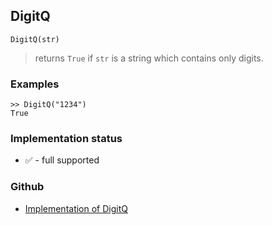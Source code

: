 ## DigitQ

```
DigitQ(str)
```

> returns `True` if `str` is a string which contains only digits.

### Examples

```
>> DigitQ("1234")
True
```






### Implementation status

* &#x2705; - full supported

### Github

* [Implementation of DigitQ](https://github.com/axkr/symja_android_library/blob/master/symja_android_library/matheclipse-core/src/main/java/org/matheclipse/core/builtin/PredicateQ.java#L408) 
